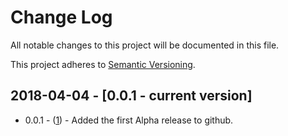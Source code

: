 # Change Log

All notable changes to this project will be documented in this file.

This project adheres to [Semantic Versioning](http://semver.org/).

## 2018-04-04 - [0.0.1 - current version]

- 0.0.1 - ([1](https://github.com/dannybrown73/res-docs/releases/tag/0.0.1)) - Added the first Alpha release to github.
